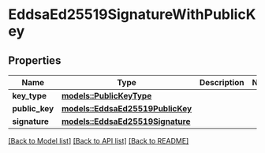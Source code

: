 # EddsaEd25519SignatureWithPublicKey

## Properties

Name | Type | Description | Notes
------------ | ------------- | ------------- | -------------
**key_type** | [**models::PublicKeyType**](PublicKeyType.md) |  | 
**public_key** | [**models::EddsaEd25519PublicKey**](EddsaEd25519PublicKey.md) |  | 
**signature** | [**models::EddsaEd25519Signature**](EddsaEd25519Signature.md) |  | 

[[Back to Model list]](../README.md#documentation-for-models) [[Back to API list]](../README.md#documentation-for-api-endpoints) [[Back to README]](../README.md)


